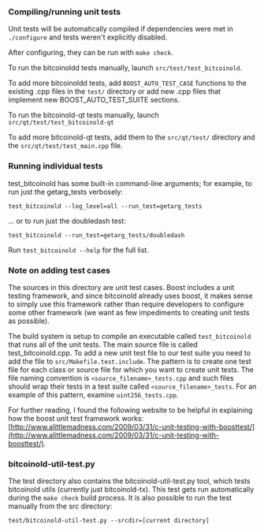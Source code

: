 ### Compiling/running unit tests

Unit tests will be automatically compiled if dependencies were met in `./configure`
and tests weren't explicitly disabled.

After configuring, they can be run with `make check`.

To run the bitcoinoldd tests manually, launch `src/test/test_bitcoinold`.

To add more bitcoinoldd tests, add `BOOST_AUTO_TEST_CASE` functions to the existing
.cpp files in the `test/` directory or add new .cpp files that
implement new BOOST_AUTO_TEST_SUITE sections.

To run the bitcoinold-qt tests manually, launch `src/qt/test/test_bitcoinold-qt`

To add more bitcoinold-qt tests, add them to the `src/qt/test/` directory and
the `src/qt/test/test_main.cpp` file.

### Running individual tests

test_bitcoinold has some built-in command-line arguments; for
example, to run just the getarg_tests verbosely:

    test_bitcoinold --log_level=all --run_test=getarg_tests

... or to run just the doubledash test:

    test_bitcoinold --run_test=getarg_tests/doubledash

Run `test_bitcoinold --help` for the full list.

### Note on adding test cases

The sources in this directory are unit test cases.  Boost includes a
unit testing framework, and since bitcoinold already uses boost, it makes
sense to simply use this framework rather than require developers to
configure some other framework (we want as few impediments to creating
unit tests as possible).

The build system is setup to compile an executable called `test_bitcoinold`
that runs all of the unit tests.  The main source file is called
test_bitcoinold.cpp. To add a new unit test file to our test suite you need 
to add the file to `src/Makefile.test.include`. The pattern is to create 
one test file for each class or source file for which you want to create 
unit tests.  The file naming convention is `<source_filename>_tests.cpp` 
and such files should wrap their tests in a test suite 
called `<source_filename>_tests`. For an example of this pattern, 
examine `uint256_tests.cpp`.

For further reading, I found the following website to be helpful in
explaining how the boost unit test framework works:
[http://www.alittlemadness.com/2009/03/31/c-unit-testing-with-boosttest/](http://www.alittlemadness.com/2009/03/31/c-unit-testing-with-boosttest/).

### bitcoinold-util-test.py

The test directory also contains the bitcoinold-util-test.py tool, which tests bitcoinold utils (currently just bitcoinold-tx). This test gets run automatically during the `make check` build process. It is also possible to run the test manually from the src directory:

```
test/bitcoinold-util-test.py --srcdir=[current directory]

```
